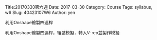 Title:20170330第六週
Date: 2017-03-30
Category: Course
Tags: syllabus, w6
Slug: 40423107W6
Author: yen

利用Onshape繪製四連桿

<!-- PELICAN_END_SUMMARY -->

利用Onshape繪製四連桿，組裝模擬，轉入V-rep並製作模擬




